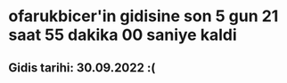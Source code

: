 # ofarukbicer'in gidisine son 5 gun 21 saat 55 dakika 00 saniye kaldi

## Gidis tarihi: 30.09.2022 :(